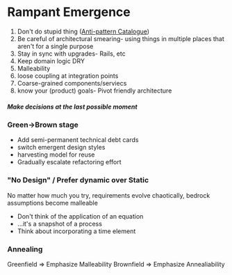 # Rampant Emergence
1. Don't do stupid thing ([Anti-pattern Catalogue](http://c2.com/cgi/wiki?AntiPatternsCatalog))
2. Be careful of architectural smearing- using things in multiple places that aren't for a single purpose
3. Stay in sync with upgrades- Rails, etc
4. Keep domain logic DRY
5. Malleability
6. loose coupling at integration points
7. Coarse-grained components/serviecs
8. know your (product) goals- Pivot friendly architecture

##### Make decisions at the last possible moment

### Green->Brown stage
* Add semi-permanent technical debt cards
* switch emergent design styles
* harvesting model for reuse
* Gradually escalate refactoring effort

### "No Design" / Prefer dynamic over Static
No matter how much you try, requirements evolve chaotically, bedrock assumptions become malleable

* Don't think of the application of an equation
* …it's a snapshot of a process
* Think about incorporating a time element


### Annealing
Greenfield => Emphasize Malleability
Brownfield => Emphasize Annealiability